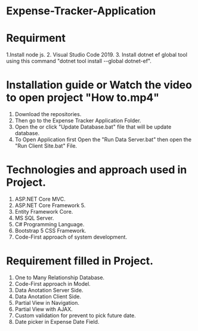 # Expense-Tracker-Application

# Requirment
1.Install node js.
2. Visual Studio Code 2019.
3. Install dotnet ef global tool using this command  "dotnet tool install --global dotnet-ef".

# Installation guide or Watch the video to open project "How to.mp4"
1. Download the repositories.
2. Then go to the Expense Tracker Application Folder.
3. Open the or click "Update Database.bat" file that will be update database.
4. To Open Application first Open the "Run Data Server.bat" then open the "Run Client Site.bat" File.


# Technologies and approach used in Project.
1. ASP.NET Core MVC.
2. ASP.NET Core Framework 5.
3. Entity Framework Core.
4. MS SQL Server.
5. C# Programming Language.
6. Bootstrap 5 CSS Framework.
7. Code-First approach of system development.

# Requirement filled in Project.
1. One to Many Relationship Database.
2. Code-First approach in Model.
3. Data Anotation Server Side.
4. Data Anotation Client Side.
5. Partial View in Navigation.
6. Partial View with AJAX.
7. Custom validation for prevent to pick future date.
8. Date picker in Expense Date Field.
